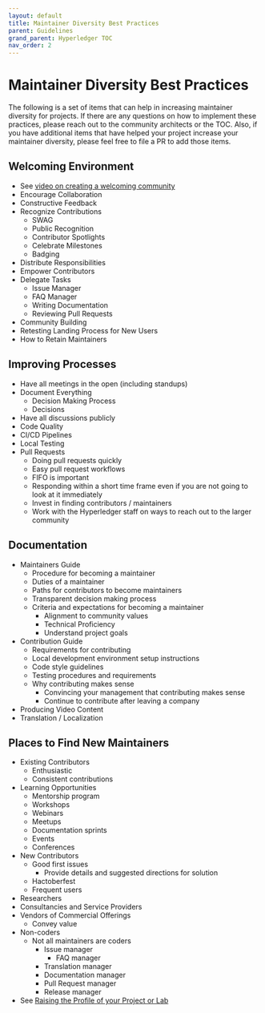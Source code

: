 ```yaml
---
layout: default
title: Maintainer Diversity Best Practices
parent: Guidelines
grand_parent: Hyperledger TOC
nav_order: 2
---
```

# Maintainer Diversity Best Practices

The following is a set of items that can help in increasing maintainer diversity for projects. If there are any questions on how to implement these practices, please reach out to the community architects or the TOC. Also, if you have additional items that have helped your project increase your maintainer diversity, please feel free to file a PR to add those items.

## Welcoming Environment

- See [video on creating a welcoming community](https://www.youtube.com/watch?v=lHOINFlb9JA)
- Encourage Collaboration
- Constructive Feedback
- Recognize Contributions
    - SWAG
    - Public Recognition
    - Contributor Spotlights
    - Celebrate Milestones
    - Badging
- Distribute Responsibilities
- Empower Contributors
- Delegate Tasks
    - Issue Manager
    - FAQ Manager
    - Writing Documentation
    - Reviewing Pull Requests
- Community Building
- Retesting Landing Process for New Users
- How to Retain Maintainers

## Improving Processes

- Have all meetings in the open (including standups)
- Document Everything
    - Decision Making Process
    - Decisions
- Have all discussions publicly
- Code Quality
- CI/CD Pipelines
- Local Testing
- Pull Requests
    -  Doing pull requests quickly
    -  Easy pull request workflows
    -  FIFO is important
    -  Responding within a short time frame even if you are not going to look at it immediately
    -  Invest in finding contributors / maintainers
    -  Work with the Hyperledger staff on ways to reach out to the larger community

## Documentation

- Maintainers Guide
    - Procedure for becoming a maintainer
    - Duties of a maintainer
    - Paths for contributors to become maintainers
    - Transparent decision making process
    - Criteria and expectations for becoming a maintainer
	    - Alignment to community values
	    - Technical Proficiency
	    - Understand project goals
- Contribution Guide
    - Requirements for contributing
    - Local development environment setup instructions
    - Code style guidelines
    - Testing procedures and requirements
    - Why contributing makes sense
	    - Convincing your management that contributing makes sense
	    - Continue to contribute after leaving a company
- Producing Video Content
- Translation / Localization

## Places to Find New Maintainers

- Existing Contributors
    - Enthusiastic
    - Consistent contributions
- Learning Opportunities
    - Mentorship program
    - Workshops
    - Webinars
    - Meetups
    - Documentation sprints
    - Events
    - Conferences
- New Contributors
    - Good first issues
	    - Provide details and suggested directions for solution
    - Hactoberfest
    - Frequent users
- Researchers
- Consultancies and Service Providers
- Vendors of Commercial Offerings
    - Convey value
- Non-coders
    - Not all maintainers are coders
	    - Issue manager
            - FAQ manager
	    - Translation manager
	    - Documentation manager
	    - Pull Request manager
	    - Release manager
- See [Raising the Profile of your Project or Lab](https://docs.google.com/presentation/d/13nji_R-op77ERT-AV3-CbOOZwAOjtvq33RRGnjpL3Gc/edit)
